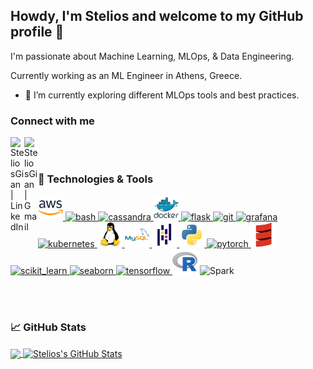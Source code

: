 ## Howdy, I'm Stelios and welcome to my GitHub profile 👋

I'm passionate about Machine Learning, MLOps, & Data Engineering.

Currently working as an ML Engineer in Athens, Greece.

- 🌱 I’m currently exploring different MLOps tools and best practices.


### Connect with me

[<img align="left" alt="SteliosGian | LinkedIn" width="22px" src="https://cdn.jsdelivr.net/npm/simple-icons@v3/icons/linkedin.svg" />][linkedin]
[<img align="left" alt="SteliosGian | Gmail" width="22px" src="https://cdn.jsdelivr.net/npm/simple-icons@v3/icons/gmail.svg" />][gmail]


<br>
<br>


### 🔧 Technologies & Tools

<p align="left"> <a href="https://aws.amazon.com" target="_blank" rel="noreferrer"> <img src="https://raw.githubusercontent.com/devicons/devicon/master/icons/amazonwebservices/amazonwebservices-original-wordmark.svg" alt="aws" width="40" height="40"/> </a> <a href="https://www.gnu.org/software/bash/" target="_blank" rel="noreferrer"> <img src="https://www.vectorlogo.zone/logos/gnu_bash/gnu_bash-icon.svg" alt="bash" width="40" height="40"/> </a> <a href="https://cassandra.apache.org/" target="_blank" rel="noreferrer"> <img src="https://www.vectorlogo.zone/logos/apache_cassandra/apache_cassandra-icon.svg" alt="cassandra" width="40" height="40"/> </a> <a href="https://www.docker.com/" target="_blank" rel="noreferrer"> <img src="https://raw.githubusercontent.com/devicons/devicon/master/icons/docker/docker-original-wordmark.svg" alt="docker" width="40" height="40"/> </a> <a href="https://flask.palletsprojects.com/" target="_blank" rel="noreferrer"> <img src="https://www.vectorlogo.zone/logos/pocoo_flask/pocoo_flask-icon.svg" alt="flask" width="40" height="40"/> </a> <a href="https://git-scm.com/" target="_blank" rel="noreferrer"> <img src="https://www.vectorlogo.zone/logos/git-scm/git-scm-icon.svg" alt="git" width="40" height="40"/> </a> <a href="https://grafana.com" target="_blank" rel="noreferrer"> <img src="https://www.vectorlogo.zone/logos/grafana/grafana-icon.svg" alt="grafana" width="40" height="40"/> </a> <a href="https://kubernetes.io" target="_blank" rel="noreferrer"> <img src="https://www.vectorlogo.zone/logos/kubernetes/kubernetes-icon.svg" alt="kubernetes" width="40" height="40"/> </a> <a href="https://www.linux.org/" target="_blank" rel="noreferrer"> <img src="https://raw.githubusercontent.com/devicons/devicon/master/icons/linux/linux-original.svg" alt="linux" width="40" height="40"/> </a> <a href="https://www.mysql.com/" target="_blank" rel="noreferrer"> <img src="https://raw.githubusercontent.com/devicons/devicon/master/icons/mysql/mysql-original-wordmark.svg" alt="mysql" width="40" height="40"/> </a> <a href="https://pandas.pydata.org/" target="_blank" rel="noreferrer"> <img src="https://raw.githubusercontent.com/devicons/devicon/2ae2a900d2f041da66e950e4d48052658d850630/icons/pandas/pandas-original.svg" alt="pandas" width="40" height="40"/> </a> <a href="https://www.python.org" target="_blank" rel="noreferrer"> <img src="https://raw.githubusercontent.com/devicons/devicon/master/icons/python/python-original.svg" alt="python" width="40" height="40"/> </a> <a href="https://pytorch.org/" target="_blank" rel="noreferrer"> <img src="https://www.vectorlogo.zone/logos/pytorch/pytorch-icon.svg" alt="pytorch" width="40" height="40"/> </a> <a href="https://www.scala-lang.org" target="_blank" rel="noreferrer"> <img src="https://raw.githubusercontent.com/devicons/devicon/master/icons/scala/scala-original.svg" alt="scala" width="40" height="40"/> </a> <a href="https://scikit-learn.org/" target="_blank" rel="noreferrer"> <img src="https://upload.wikimedia.org/wikipedia/commons/0/05/Scikit_learn_logo_small.svg" alt="scikit_learn" width="40" height="40"/> </a> <a href="https://seaborn.pydata.org/" target="_blank" rel="noreferrer"> <img src="https://seaborn.pydata.org/_images/logo-mark-lightbg.svg" alt="seaborn" width="40" height="40"/> </a> <a href="https://www.tensorflow.org" target="_blank" rel="noreferrer"> <img src="https://www.vectorlogo.zone/logos/tensorflow/tensorflow-icon.svg" alt="tensorflow" width="40" height="40"/> </a> 
<img src="https://raw.githubusercontent.com/github/explore/80688e429a7d4ef2fca1e82350fe8e3517d3494d/topics/r/r.png" alt="R" width="40" height="40"/>
<img src="https://spark.apache.org/images/spark-logo-trademark.png" alt="Spark" width="40" height="40"/></p>


<br>
<br>


### &#x1f4c8; GitHub Stats


<a href="https://github.com/SteliosGian/SteliosGian">
  <img align="center" src="https://github-readme-stats.vercel.app/api/top-langs/?username=SteliosGian&hide=Jupyter Notebook,PureBasic" />
</a>  


<a href="https://github.com/SteliosGian/SteliosGian">
  <img align="center" src="https://github-readme-stats.vercel.app/api?username=SteliosGian&hide=contribs,issues&show_icons=true&line_height=27&count_private=true" alt="Stelios's GitHub Stats" />
</a>  


[linkedin]: www.linkedin.com/in/stelios-giannikis
[gmail]: steliosgiannik@gmail.com
[bash]: https://www.gnu.org/software/bash/
[git]: https://git-scm.com/
[visualstudiocode]: https://code.visualstudio.com/
[python]: https://www.python.org/
[r]: https://www.r-project.org/
[aws]: https://aws.amazon.com/
[scala]: https://www.scala-lang.org/
[docker]: https://www.docker.com/
[spark]: https://spark.apache.org/
[sql]: https://docs.microsoft.com/en-us/sql/?view=sql-server-ver15

